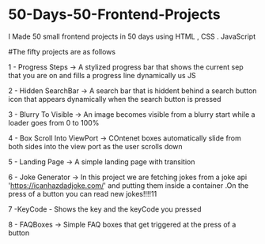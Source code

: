 # 50-Days-50-Frontend-Projects
I Made 50 small frontend projects in 50 days using HTML , CSS . JavaScript



#The fifty projects are as follows

1 - Progress Steps  -> A stylized progress bar that shows the current sep that you are on and fills a progress line dynamically us JS

2 - Hidden SearchBar -> A search bar that is hiddent behind a search button icon that appears dynamically when the search button is pressed

3 - Blurry To Visible -> An image becomes visible from a blurry start while a loader goes from 0 to 100%

4 - Box Scroll Into ViewPort -> COntenet boxes automatically slide from both sides into the view port as the user scrolls down

5 - Landing Page -> A simple landing page with transition

6 - Joke Generator -> In this project we are fetching jokes from a joke api   'https://icanhazdadjoke.com/'  and putting them inside a container .On the press of a button you can read new jokes!!!!11

7 -KeyCode - Shows the key and the keyCode you pressed

8 - FAQBoxes -> Simple FAQ boxes that get triggered at the press of a button
